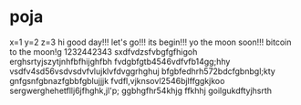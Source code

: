 # poja
x=1
y=2
z=3
hi
good day!!!
let's go!!!
its begin!!!
yo the moon soon!!!
bitcoin to the moon!g
1232442343
sxdfvdzsfvbgfgfhigoh
erghsrtyjszytjnhfbfhijghfbh
fvdgbfgtb4546vdfvfb14gg;hhy
vsdfv4sd56vsdvsdvfvlujklvfdvggrhghuj
bfgbfedhrh572bdcfgbnbgl;kty
 gnfgsnfgbnazfgbbfgblujjjk
fvdfl,vjknsovl2546bjlffggkjkoo
sergwerghehetfllj6jfhghk,jl'p;
ggbhgfhr54khjg
ffkhhj
goilgukdftyjhsrth
